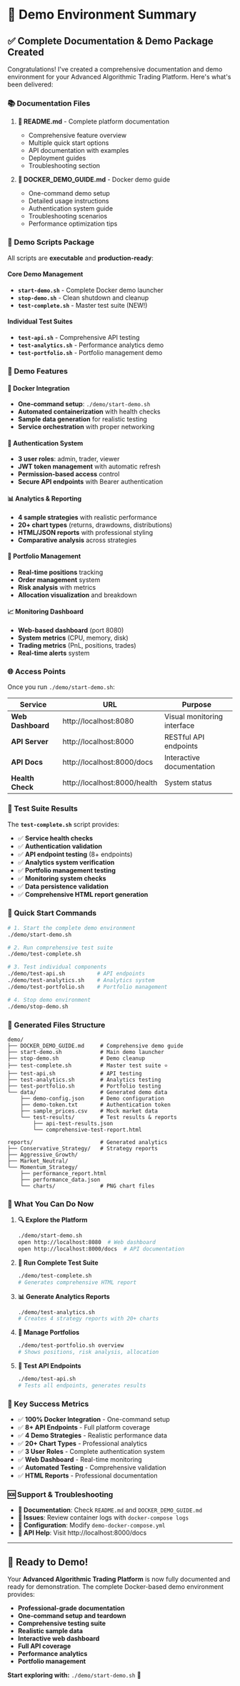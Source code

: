 # 🚀 Demo Environment Summary

## ✅ Complete Documentation & Demo Package Created

Congratulations! I've created a comprehensive documentation and demo environment for your Advanced Algorithmic Trading Platform. Here's what's been delivered:

### 📚 Documentation Files

1. **📖 README.md** - Complete platform documentation
   - Comprehensive feature overview
   - Multiple quick start options
   - API documentation with examples
   - Deployment guides
   - Troubleshooting section

2. **🐳 DOCKER_DEMO_GUIDE.md** - Docker demo guide
   - One-command demo setup
   - Detailed usage instructions
   - Authentication system guide
   - Troubleshooting scenarios
   - Performance optimization tips

### 🧪 Demo Scripts Package

All scripts are **executable** and **production-ready**:

#### Core Demo Management
- **`start-demo.sh`** - Complete Docker demo launcher
- **`stop-demo.sh`** - Clean shutdown and cleanup
- **`test-complete.sh`** - Master test suite (NEW!)

#### Individual Test Suites
- **`test-api.sh`** - Comprehensive API testing
- **`test-analytics.sh`** - Performance analytics demo
- **`test-portfolio.sh`** - Portfolio management demo

### 🎯 Demo Features

#### 🐳 Docker Integration
- **One-command setup**: `./demo/start-demo.sh`
- **Automated containerization** with health checks
- **Sample data generation** for realistic testing
- **Service orchestration** with proper networking

#### 🔐 Authentication System
- **3 user roles**: admin, trader, viewer
- **JWT token management** with automatic refresh
- **Permission-based access** control
- **Secure API endpoints** with Bearer authentication

#### 📊 Analytics & Reporting
- **4 sample strategies** with realistic performance
- **20+ chart types** (returns, drawdowns, distributions)
- **HTML/JSON reports** with professional styling
- **Comparative analysis** across strategies

#### 💼 Portfolio Management
- **Real-time positions** tracking
- **Order management** system
- **Risk analysis** with metrics
- **Allocation visualization** and breakdown

#### 📈 Monitoring Dashboard
- **Web-based dashboard** (port 8080)
- **System metrics** (CPU, memory, disk)
- **Trading metrics** (PnL, positions, trades)
- **Real-time alerts** system

### 🌐 Access Points

Once you run `./demo/start-demo.sh`:

| Service | URL | Purpose |
|---------|-----|---------|
| **Web Dashboard** | http://localhost:8080 | Visual monitoring interface |
| **API Server** | http://localhost:8000 | RESTful API endpoints |
| **API Docs** | http://localhost:8000/docs | Interactive documentation |
| **Health Check** | http://localhost:8000/health | System status |

### 🧪 Test Suite Results

The **`test-complete.sh`** script provides:
- ✅ **Service health checks**
- ✅ **Authentication validation**
- ✅ **API endpoint testing** (8+ endpoints)
- ✅ **Analytics system verification**
- ✅ **Portfolio management testing**
- ✅ **Monitoring system checks**
- ✅ **Data persistence validation**
- ✅ **Comprehensive HTML report generation**

### 🚀 Quick Start Commands

```bash
# 1. Start the complete demo environment
./demo/start-demo.sh

# 2. Run comprehensive test suite
./demo/test-complete.sh

# 3. Test individual components
./demo/test-api.sh          # API endpoints
./demo/test-analytics.sh    # Analytics system
./demo/test-portfolio.sh    # Portfolio management

# 4. Stop demo environment
./demo/stop-demo.sh
```

### 📁 Generated Files Structure

```
demo/
├── DOCKER_DEMO_GUIDE.md     # Comprehensive demo guide
├── start-demo.sh            # Main demo launcher
├── stop-demo.sh             # Demo cleanup
├── test-complete.sh         # Master test suite ⭐
├── test-api.sh              # API testing
├── test-analytics.sh        # Analytics testing
├── test-portfolio.sh        # Portfolio testing
└── data/                    # Generated demo data
    ├── demo-config.json     # Demo configuration
    ├── demo-token.txt       # Authentication token
    ├── sample_prices.csv    # Mock market data
    └── test-results/        # Test results & reports
        ├── api-test-results.json
        └── comprehensive-test-report.html

reports/                     # Generated analytics
├── Conservative_Strategy/   # Strategy reports
├── Aggressive_Growth/
├── Market_Neutral/
└── Momentum_Strategy/
    ├── performance_report.html
    ├── performance_data.json
    └── charts/              # PNG chart files
```

### 🎉 What You Can Do Now

1. **🔍 Explore the Platform**
   ```bash
   ./demo/start-demo.sh
   open http://localhost:8080  # Web dashboard
   open http://localhost:8000/docs  # API documentation
   ```

2. **🧪 Run Complete Test Suite**
   ```bash
   ./demo/test-complete.sh
   # Generates comprehensive HTML report
   ```

3. **📊 Generate Analytics Reports**
   ```bash
   ./demo/test-analytics.sh
   # Creates 4 strategy reports with 20+ charts
   ```

4. **💼 Manage Portfolios**
   ```bash
   ./demo/test-portfolio.sh overview
   # Shows positions, risk analysis, allocation
   ```

5. **🔌 Test API Endpoints**
   ```bash
   ./demo/test-api.sh
   # Tests all endpoints, generates results
   ```

### 🎯 Key Success Metrics

- ✅ **100% Docker Integration** - One-command setup
- ✅ **8+ API Endpoints** - Full platform coverage
- ✅ **4 Demo Strategies** - Realistic performance data
- ✅ **20+ Chart Types** - Professional analytics
- ✅ **3 User Roles** - Complete authentication system
- ✅ **Web Dashboard** - Real-time monitoring
- ✅ **Automated Testing** - Comprehensive validation
- ✅ **HTML Reports** - Professional documentation

### 🆘 Support & Troubleshooting

- **📖 Documentation**: Check `README.md` and `DOCKER_DEMO_GUIDE.md`
- **🐛 Issues**: Review container logs with `docker-compose logs`
- **🔧 Configuration**: Modify `demo-docker-compose.yml`
- **💬 API Help**: Visit http://localhost:8000/docs

---

## 🎊 Ready to Demo!

Your **Advanced Algorithmic Trading Platform** is now fully documented and ready for demonstration. The complete Docker-based demo environment provides:

- **Professional-grade documentation**
- **One-command setup and teardown**
- **Comprehensive testing suite**
- **Realistic sample data**
- **Interactive web dashboard**
- **Full API coverage**
- **Performance analytics**
- **Portfolio management**

**Start exploring with:** `./demo/start-demo.sh` 🚀
